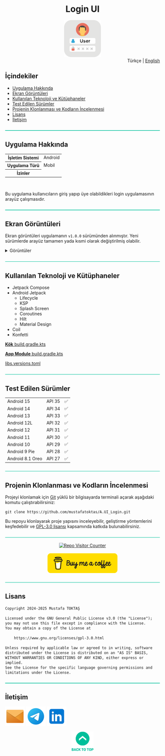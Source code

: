 <h1 align="center">
Login UI<a name="readme-top"></a>
</h1>

<div align="center">
  <img src="./Readme Resources/Login App UI Logo.png" alt="Logo" width="120"/>
</div>

<div align="right">
Türkçe | <a href="./Other Readmes/Readme.en.md">English</a>
</div>

## İçindekiler  

- [Uygulama Hakkında](#uygulama-hakkında)
- [Ekran Görüntüleri](#ekran-görüntüleri)
  <!-- videoyu buraya ekle -->
- [Kullanılan Teknoloji ve Kütüphaneler](#kullanılan-teknoloji-ve-kütüphaneler)
- [Test Edilen Sürümler](#test-edilen-sürümler)
- [Projenin Klonlanması ve Kodların İncelenmesi](#projenin-klonlanması-ve-kodların-i̇ncelenmesi)
- [Lisans](#lisans)
- [İletişim](#i̇letişim)


![—————————————————————————————————————————————————](./Readme%20Resources/Line.png)

## Uygulama Hakkında

<table>
  <tr>
    <th>İşletim Sistemi</th>
    <td>Android</td>
  </tr>
  <tr>
    <th>Uygulama Türü</th>
    <td>Mobil</td>
  </tr>
  <tr>
    <th>İzinler</th>
    <td></td>
  </tr>
</table>

<br>

Bu uygulama kullanıcıların giriş yapıp üye olabildikleri login uygulamasının arayüz çalışmasıdır.


![—————————————————————————————————————————————————](./Readme%20Resources/Line.png)

## Ekran Görüntüleri

Ekran görüntüleri uygulamanın `v1.0.0` sürümünden alınmıştır. Yeni sürümlerde arayüz tamamen yada kısmi olarak değiştirilmiş olabilir.

<details>
  <summary>Görüntüler</summary>
  
  | ![Ekran Görüntüsü 1](./Readme%20Resources/Screenshots/1.jpg) | ![Ekran Görüntüsü 2](./Readme%20Resources/Screenshots/2.jpg) | ![Ekran Görüntüsü 3](./Readme%20Resources/Screenshots/3.jpg) |
  | ------------------------------------------------------------ | ------------------------------------------------------------ | ------------------------------------------------------------ |
  | ![Ekran Görüntüsü 4](./Readme%20Resources/Screenshots/4.jpg) |                                                              |                                                              |
  
</details>
   

![—————————————————————————————————————————————————](./Readme%20Resources/Line.png)

## Kullanılan Teknoloji ve Kütüphaneler

- Jetpack Compose
- Android Jetpack
  - Lifecycle
  - KSP
  - Splash Screen
  - Coroutines
  - Hilt
  - Material Design
- Coil
- Konfetti

[**Kök** build.gradle.kts](./Project%20Source/build.gradle.kts)

[**App Module** build.gradle.kts](./Project%20Source/app/build.gradle.kts)

[libs.versions.toml](./Project%20Source/gradle/libs.versions.toml)


![—————————————————————————————————————————————————](./Readme%20Resources/Line.png)

## Test Edilen Sürümler

<table>
  <tr>
    <td>Android 15</td>
    <td>API 35</td>
    <td>✅️</td>
  </tr>
  <tr>
    <td>Android 14</td>
    <td>API 34</td>
    <td>✅️</td>
  </tr>
  <tr>
    <td>Android 13</td>
    <td>API 33</td>
    <td>✅️</td>
  </tr>
  <tr>
    <td>Android 12L</td>
    <td>API 32</td>
    <td>✅️</td>
  </tr>
  <tr>
    <td>Android 12</td>
    <td>API 31</td>
    <td>✅️</td>
  </tr>
  <tr>
    <td>Android 11</td>
    <td>API 30</td>
    <td>✅️</td>
  </tr>
  <tr>
    <td>Android 10</td>
    <td>API 29</td>
    <td>✅️</td>
  </tr>
  <tr>
    <td>Android 9 Pie</td>
    <td>API 28</td>
    <td>✅️</td>
  </tr>
  <tr>
    <td>Android 8.1 Oreo</td>
    <td>API 27</td>
    <td>✅️</td>
  </tr>
</table>


![—————————————————————————————————————————————————](./Readme%20Resources/Line.png)

## Projenin Klonlanması ve Kodların İncelenmesi

Projeyi klonlamak için [Git](https://git-scm.com) yüklü bir bilgisayarda
terminali açarak aşağıdaki komutu çalıştırabilirsiniz:
```
git clone https://github.com/mustafatoktas/A.UI_Login.git
```

Bu repoyu klonlayarak proje yapısını inceleyebilir, geliştirme yöntemlerini
keşfedebilir ve [GPL-3.0 lisansı](https://www.gnu.org/licenses/gpl-3.0.html)
kapsamında katkıda bulunabilirsiniz.


![—————————————————————————————————————————————————](./Readme%20Resources/Line.png)

<div align="center">
  <a href="https://github.com/mustafatoktas/W.BE_RepoVisitorCounterAPI"><img src="https://toktasoft.com/api/repo-visitor-counter?repo=byk9p64vhxqfdaj&show_repo_name=1&show_date=1&show_brand=0&txt_color=209,215,224&bg_color=45,52,58" alt="Repo Visitor Counter"/></a>
</div>

<br>
  
<div align="center">
  <a href="https://buymeacoffee.com/mustafatoktas"><img src="./Readme Resources/Contact/Buy Me a Coffee.png" alt="Buy Me a Coffee" height="64"/></a>
</div>


![—————————————————————————————————————————————————](./Readme%20Resources/Line.png)

## Lisans

```
Copyright 2024-2025 Mustafa TOKTAŞ

Licensed under the GNU General Public License v3.0 (the "License");
you may not use this file except in compliance with the License.
You may obtain a copy of the License at

    https://www.gnu.org/licenses/gpl-3.0.html

Unless required by applicable law or agreed to in writing, software
distributed under the License is distributed on an "AS IS" BASIS,
WITHOUT WARRANTIES OR CONDITIONS OF ANY KIND, either express or implied.
See the License for the specific language governing permissions and
limitations under the License.
```


![—————————————————————————————————————————————————](./Readme%20Resources/Line.png)

## İletişim

<a href="mailto:info@mustafatoktas.com"             ><img src="./Readme Resources/Contact/Mail.png"     alt="Mail"     width="64"/></a>
<a href="https://t.me/mustafatoktas00"              ><img src="./Readme Resources/Contact/Telegram.png" alt="Telegram" width="64"/></a>
<a href="https://www.linkedin.com/in/mustafatoktas/"><img src="./Readme Resources/Contact/LinkedIn.png" alt="LinkedIn" width="64"/></a>

<div align="center">
  <a href="#readme-top"><img src="./Readme Resources/Back to Top.png" alt="Back to Top" height="64"/></a>
</div>
